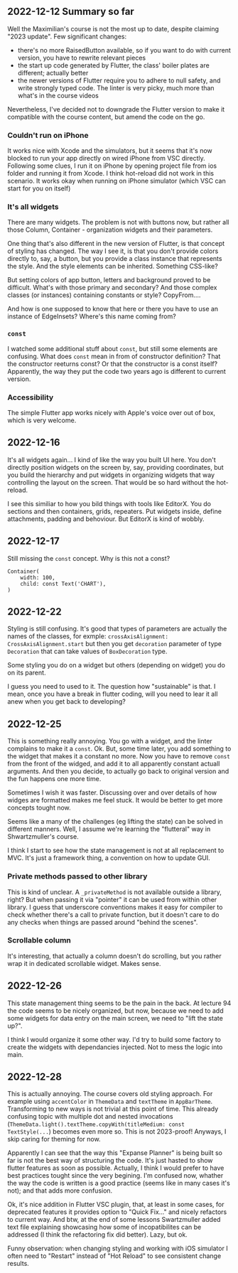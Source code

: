 
## 2022-12-12 Summary so far

Well the Maximilian's course is not the most up to date, despite claiming "2023 update". Few significant changes:

- there's no more RaisedButton available, so if you want to do with current version, you have to rewrite relevant pieces
- the start up code generated by Flutter, the class' boiler plates are different; actually better
- the newer versions of Flutter require you to adhere to null safety, and write strongly typed code. The linter is very picky, much more than what's in the course videos

Nevertheless, I've decided not to downgrade the Flutter version to make it compatible with the course content, but amend the code on the go.

### Couldn't run on iPhone

It works nice with Xcode and the simulators, but it seems that it's now blocked to run your app directly on wired iPhone from VSC directly. Following some clues, I run it on iPhone by opening project file from ios folder and running it from Xcode. I think hot-reload did not work in this scenario. It works okay when running on iPhone simulator (which VSC can start for you on itself)

### It's all widgets

There are many widgets. The problem is not with buttons now, but rather all those Column, Container - organization widgets and their parameters.

One thing that's also different in the new version of Flutter, is that concept of styling has changed. The way I see it, is that you don't provide colors directly to, say, a button, but you provide a class instance that represents the style. And the style elements can be inherited. Something CSS-like?

But setting colors of app button, letters and background proved to be difficult. What's with those primary and secondary? And those complex classes (or instances) containing constants or style? CopyFrom....

And how is one supposed to know that here or there you have to use an instance of EdgeInsets? Where's this name coming from?

### `const`

I watched some additional stuff about `const`, but still some elements are confusing. What does `const` mean in from of constructor definition? That the constructor reeturns const? Or that the constructor is a const itself? 
Apparently, the way they put the code two years ago is different to current version.

### Accessibility

The simple Flutter app works nicely with Apple's voice over out of box, which is very welcome.

## 2022-12-16 

It's all widgets again... I kind of like the way you built UI here. You don't directly position widgets on the screen by, say, providing coordinates, but you build the hierarchy and put widgets in organizing widgets that way controlling the layout on the screen. 
That would be so hard without the hot-reload.

I see this similiar to how you bild things with tools like EditorX. You do sections and then containers, grids, repeaters. Put widgets inside, define attachments, padding and behoviour. But EditorX is kind of wobbly. 

## 2022-12-17

Still missing the `const` concept. Why is this not a const?
```
Container(
    width: 100,
    child: const Text('CHART'),
)
```
## 2022-12-22

Styling is still confusing. It's good that types of parameters are actually the names of the classes, for exmple:
`crossAxisAlignment: CrossAxisAlignment.start`
but then you get `decoration` parameter of type `Decoration` that can take values of `BoxDecoration` type.

Some styling you do on a widget but others (depending on widget) you do on its parent. 

I guess you need to used to it. The question how "sustainable" is that. I mean, once you have a break in flutter coding, will you need to lear it all anew when you get back to developing?

## 2022-12-25

This is something really annoying. You go with a widget, and the linter complains to make it a `const`. Ok. But, some time later, you add something to the widget that makes it a constant no more. Now you have to remove `const` from the front of the widged, and add it to all apparently constant actuall arguments. 
And then you decide, to actually go back to original version and the fun happens one more time.

Sometimes I wish it was faster. Discussing over and over details of how widges are formatted makes me feel stuck. It would be better to get more concepts tought now.

Seems like a many of the challenges (eg lifting the state) can be solved in different manners. Well, I assume we're learning the "flutteral" way in Shwartzmuller's course.

I think I start to see how the state management is not at all replacement to MVC. It's just a framework thing, a convention on how to update GUI.

### Private methods passed to other library

This is kind of unclear. A `_privateMethod` is not available outside a library, right? But when passing it via "pointer" it can be used from within other library. 
I guess that underscore conventions makes it easy for compiler to check whether there's a call to private function, but it doesn't care to do any checks when things are passed around "behind the scenes".

### Scrollable column

It's interesting, that actually a column doesn't do scrolling, but you rather wrap it in dedicated scrollable widget. Makes sense.

## 2022-12-26

This state management thing seems to be the pain in the back. At lecture 94 the code seems to be nicely organized, but now, because we need to add some widgets for data entry on the main screen, we need to "lift the state up?".

I think I would organize it some other way. I'd try to build some factory to create the widgets with dependancies injected. Not to mess the logic into main.

## 2022-12-28

This is actually annoying. The course covers old styling approach. For example using `accentColor` in `ThemeData` and `textTheme` in `AppBarTheme`. Transforming to new ways is not trivial at this point of time. This already confusing topic with multiple dot and nested invocations (`ThemeData.light().textTheme.copyWith(titleMedium: const TextStyle(...`) becomes even more so. This is not 2023-proof! Anyways, I skip caring for theming for now.

Apparently I can see that the way this "Expanse Planner" is being built so far is not the best way of structuring the code. It's just hasted to show flutter features as soon as possible. Actually, I think I would prefer to have best practices tought since the very begining. I'm confused now, whather the way the code is written is a good practice (seems like in many cases it's not); and that adds more confusion.

Ok, it's nice addition in Flutter VSC plugin, that, at least in some cases, for deprecated features it provides option to "Quick Fix..." and nicely refactors to current way. And btw, at the end of some lessons Swartzmuller added text file explaining showcasing how some of incopatibilites can be addressed (I think the refactoring fix did better). Lazy, but ok.

Funny observation: when changing styling and working with iOS simulator I often need to "Restart" instead of "Hot Reload" to see consistent change results.
